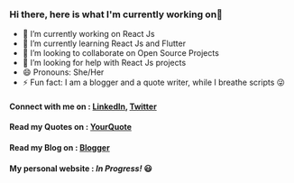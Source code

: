 ### Hi there, here is what I'm currently working on👋

<!--
**priyadarshu/priyadarshu** is a ✨ _special_ ✨ repository because its `README.md` (this file) appears on your GitHub profile.
-->

- 🔭 I’m currently working on React Js
- 🌱 I’m currently learning React Js and Flutter
- 👯 I’m looking to collaborate on Open Source Projects
- 🤔 I’m looking for help with React Js projects
- 😄 Pronouns: She/Her
- ⚡ Fun fact: I am a blogger and a quote writer, while I breathe scripts :stuck_out_tongue_winking_eye:

#### Connect with me on  :  [LinkedIn](https://www.linkedin.com/in/priyadarshini-chettiar-476332129/), [Twitter](https://twitter.com/priya_darshu_)
#### Read my Quotes on   :  [YourQuote](https://www.yourquote.in/priyadarshini-chettiar-r6iq/quotes)
#### Read my Blog on     :  [Blogger](https://thedriftedsoul.blogspot.com/)
#### My personal website :  _In Progress!_ :smiley:
